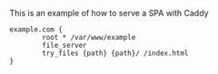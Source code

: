 This is an example of how to serve a SPA with Caddy

```
example.com {
		root * /var/www/example
		file_server
		try_files {path} {path}/ /index.html
}
```

